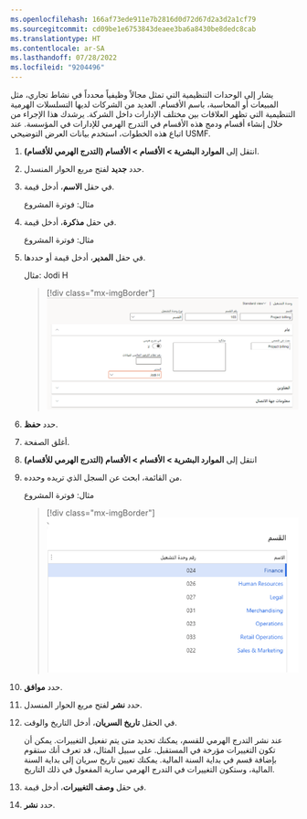 ```yaml
---
ms.openlocfilehash: 166af73ede911e7b2816d0d72d67d2a3d2a1cf79
ms.sourcegitcommit: cd09be1e6753843deaee3ba6a8430be8dedc8cab
ms.translationtype: HT
ms.contentlocale: ar-SA
ms.lasthandoff: 07/28/2022
ms.locfileid: "9204496"
---
```

يشار إلى الوحدات التنظيمية التي تمثل مجالاً وظيفياً محدداً في نشاط تجاري، مثل المبيعات أو المحاسبة، باسم الأقسام.
العديد من الشركات لديها التسلسلات الهرمية التنظيمية التي تظهر العلاقات بين مختلف الإدارات داخل الشركة. يرشدك هذا الإجراء من خلال إنشاء أقسام ودمج هذه الأقسام في التدرج الهرمي للإدارات في المؤسسة. عند اتباع هذه الخطوات، استخدم بيانات العرض التوضيحي USMF.

1.  انتقل إلى **الموارد البشرية > الأقسام > الأقسام (التدرج الهرمي للأقسام)**.

1.  حدد **جديد** لفتح مربع الحوار المنسدل.

1.  في حقل **الاسم**، أدخل قيمة.

    مثال: فوترة المشروع

1.  في حقل **مذكرة‬**، أدخل قيمة.

    مثال: فوترة المشروع

1.  في حقل **المدير**، أدخل قيمة أو حددها.

    مثال: Jodi H

    > [!div class="mx-imgBorder"]
    > [![لقطة شاشة لعملية إضافة قسم جديد في Dynamics 365 Human Resources.](../media/departments.png)](../media/departments.png#lightbox)

1.  حدد **حفظ**.

1.  أغلق الصفحة.

1.  انتقل إلى **الموارد البشرية > الأقسام > الأقسام (التدرج الهرمي للأقسام)**

1.  من القائمة، ابحث عن السجل الذي تريده وحدده.

    مثال: فوترة المشروع

    > [!div class="mx-imgBorder"]
    > [![لقطة شاشة لعملية إضافة القسم الجديد إلى التدرج الهرمي.](../media/departments-2.png)](../media/departments-2.png#lightbox)

1.  حدد **موافق**.

1.  حدد **نشر** لفتح مربع الحوار المنسدل.

1.  في الحقل **تاريخ السريان**، أدخل التاريخ والوقت.

    عند نشر التدرج الهرمي للقسم، يمكنك تحديد متى يتم تفعيل التغييرات. يمكن أن تكون التغييرات مؤرخة في المستقبل. على سبيل المثال، قد تعرف أنك ستقوم بإضافة قسم في بداية السنة المالية. يمكنك تعيين تاريخ سريان إلى بداية السنة المالية، وستكون التغييرات في التدرج الهرمي سارية المفعول في ذلك التاريخ.

1.  في حقل **وصف التغييرات**، أدخل قيمة.

1.  حدد **نشر**.
